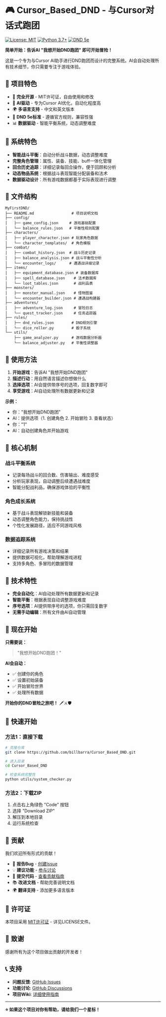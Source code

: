 # 🎮 Cursor_Based_DND - 与Cursor对话式跑团

[![License: MIT](https://img.shields.io/badge/License-MIT-yellow.svg)](https://opensource.org/licenses/MIT)
[![Python 3.7+](https://img.shields.io/badge/python-3.7+-blue.svg)](https://www.python.org/downloads/)
[![DND 5e](https://img.shields.io/badge/DND-5e-red.svg)](https://dnd.wizards.com/)

**简单开始：告诉AI "我想开始DND跑团" 即可开始冒险！**

这是一个专为与Cursor AI助手进行DND跑团而设计的完整系统。AI会自动处理所有技术细节，你只需要专注于游戏体验。

## 🌟 项目特色

- 🎯 **完全开源** - MIT许可证，自由使用和修改
- 🤖 **AI驱动** - 专为Cursor AI优化，自动化程度高
- 🌍 **多语言支持** - 中文和英文版本
- 🎲 **DND 5e标准** - 遵循官方规则，兼容性强
- 📊 **数据驱动** - 智能平衡系统，动态调整难度

## 🎯 系统特色

- **智能战斗平衡**：自动分析战斗数据，动态调整难度
- **完整角色管理**：属性、装备、技能、buff一体化管理
- **回合历史追踪**：详细记录每回合操作，便于回顾和分析
- **动态物品系统**：根据战斗表现智能分配装备和法术
- **数据驱动设计**：所有游戏数据都基于实际表现进行调整

## 📁 文件结构

```
MyFirstDND/
├── README.md                 # 项目说明文档
├── config/
│   ├── game_config.json     # 游戏基础配置
│   └── balance_rules.json   # 平衡性规则配置
├── characters/
│   ├── player_character.json # 玩家角色数据
│   └── character_templates/  # 角色模板
├── combat/
│   ├── combat_history.json  # 战斗历史记录
│   ├── balance_analysis.json # 战斗平衡性分析
│   └── encounter_logs/      # 遭遇战详细记录
├── items/
│   ├── equipment_database.json # 装备数据库
│   ├── spell_database.json    # 法术数据库
│   └── loot_tables.json       # 战利品表
├── monsters/
│   ├── monster_manual.json    # 怪物图鉴
│   └── encounter_builder.json # 遭遇战构建器
├── adventures/
│   ├── adventure_log.json     # 冒险日志
│   └── quest_tracker.json     # 任务追踪器
├── rules/
│   ├── dnd_rules.json        # DND规则引擎
│   └── dice_roller.py        # 骰子系统
└── utils/
    ├── game_analyzer.py      # 游戏数据分析器
    └── balance_adjuster.py   # 平衡性调整器
```

## 🚀 使用方法

1. **开始游戏**：告诉AI "我想开始DND跑团"
2. **描述行动**：用自然语言描述你想做什么
3. **选择选项**：AI会提供带序号的选项，回复数字即可
4. **享受游戏**：AI自动处理所有数据更新和记录

**示例：**
- 你："我想开始DND跑团"
- AI：提供选项（1. 创建角色 2. 开始冒险 3. 查看状态）
- 你："1"
- AI：自动创建角色并开始游戏

## 🎲 核心机制

### 战斗平衡系统
- 记录每场战斗的回合数、伤害输出、难度感受
- 分析玩家表现，自动调整后续遭遇战难度
- 智能分配战利品，确保游戏体验的平衡性

### 角色成长系统
- 基于战斗表现解锁新技能和装备
- 动态调整角色能力，保持挑战性
- 个性化发展路径，适应不同游戏风格

### 数据追踪系统
- 详细记录所有游戏决策和结果
- 提供数据可视化，帮助理解游戏进程
- 支持多角色、多冒险的数据管理

## 🔧 技术特性

- **完全自动化**：AI自动处理所有数据更新和记录
- **智能平衡**：根据表现自动调整游戏难度
- **序号选项**：AI提供带序号的选项，你只需回复数字
- **无需手动编辑**：所有文件由AI自动管理

## 🎯 现在开始

**只需要说：**
> "我想开始DND跑团！"

**AI会自动：**
- ✅ 创建你的角色
- ✅ 设置初始装备  
- ✅ 开始冒险世界
- ✅ 处理所有数据

**开始你的DND冒险之旅吧！** 🗡️⚔️🛡️

## 🚀 快速开始

### 方法1：直接下载
```bash
# 克隆仓库
git clone https://github.com/billbarra/Cursor_Based_DND.git

# 进入目录
cd Cursor_Based_DND

# 检查系统完整性
python utils/system_checker.py
```

### 方法2：下载ZIP
1. 点击右上角绿色 "Code" 按钮
2. 选择 "Download ZIP"
3. 解压到本地目录
4. 运行系统检查

## 🤝 贡献

我们欢迎所有形式的贡献！

- 🐛 **报告Bug** - [创建Issue](https://github.com/billbarra/Cursor_Based_DND/issues)
- 💡 **建议功能** - [参与讨论](https://github.com/billbarra/Cursor_Based_DND/discussions)
- 🔧 **提交代码** - [查看贡献指南](CONTRIBUTING.md)
- 📚 **改进文档** - 帮助完善说明文档
- 🌍 **翻译支持** - 添加更多语言版本

## 📄 许可证

本项目采用 [MIT许可证](LICENSE) - 详见LICENSE文件。

## 🙏 致谢

感谢所有为这个项目做出贡献的开发者！

## 📞 支持

- **问题反馈**: [GitHub Issues](https://github.com/billbarra/Cursor_Based_DND/issues)
- **功能讨论**: [GitHub Discussions](https://github.com/billbarra/Cursor_Based_DND/discussions)
- **项目Wiki**: [详细使用指南](https://github.com/billbarra/Cursor_Based_DND/wiki)

---

**⭐ 如果这个项目对你有帮助，请给我们一个星标！**
